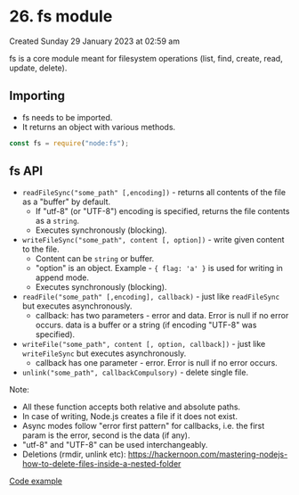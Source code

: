 # 26. fs module
Created Sunday 29 January 2023 at 02:59 am

fs is a core module meant for filesystem operations (list, find, create, read, update, delete).

## Importing
- fs needs to be imported.
- It returns an object with various methods.
```js
const fs = require("node:fs");
```


## fs API
- `readFileSync("some_path" [,encoding])` - returns all contents of the file as a "buffer" by default. 
	- If "utf-8" (or "UTF-8") encoding is specified, returns the file contents as a `string`. 
	- Executes synchronously (blocking).
- `writeFileSync("some_path", content [, option])` - write given content to the file. 
	- Content can be `string` or buffer. 
	- "option" is an object. Example - `{ flag: 'a' }` is used for writing in append mode.
	- Executes synchronously (blocking).
- `readFile("some_path" [,encoding], callback)` - just like `readFileSync` but executes asynchronously.
	- callback: has two parameters - error and data. Error is null if no error occurs. data is a buffer or a string (if encoding "UTF-8" was specified).
- `writeFile("some_path", content [, option, callback])` - just like `writeFileSync` but executes asynchronously. 
	- callback has one parameter - error. Error is null if no error occurs.
- `unlink("some_path", callbackCompulsory)` - delete single file.

Note:
- All these function accepts both relative and absolute paths.
- In case of writing, Node.js creates a file if it does not exist.
- Async modes follow "error first pattern" for callbacks, i.e. the first param is the error, second is the data (if any).
- "utf-8" and "UTF-8" can be used interchangeably.
- Deletions (rmdir, unlink etc): https://hackernoon.com/mastering-nodejs-how-to-delete-files-inside-a-nested-folder

[Code example](https://github.com/exemplar-codes/codevolution-nodejs/commit/68910a170d61be572cefe4dd07df832eee279702)